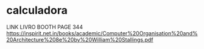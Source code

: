 # calculadora
LINK LIVRO BOOTH PAGE 344
https://inspirit.net.in/books/academic/Computer%20Organisation%20and%20Architecture%208e%20by%20William%20Stallings.pdf
